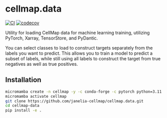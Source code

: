# cellmap.data

<!-- [![License](https://img.shields.io/pypi/l/cellmap.data.svg?color=green)](https://github.com/janelia-cellmap/cellmap.data/blob/main/LICENSE)
[![PyPI](https://img.shields.io/pypi/v/cellmap.data.svg?color=green)](https://pypi.org/project/cellmap.data)
[![Python Version](https://img.shields.io/pypi/pyversions/cellmap.data.svg?color=green)](https://python.org) -->
[![CI](https://github.com/janelia-cellmap/cellmap.data/actions/workflows/ci.yml/badge.svg)](https://github.com/janelia-cellmap/cellmap.data/actions/workflows/ci.yml)
[![codecov](https://codecov.io/gh/janelia-cellmap/cellmap.data/branch/main/graph/badge.svg)](https://codecov.io/gh/janelia-cellmap/cellmap.data)

Utility for loading CellMap data for machine learning training, utilizing PyTorch, Xarray, TensorStore, and PyDantic.

You can select classes to load to construct targets separately from the labels you want to predict. This allows you to train a model to predict a subset of labels, while still using all labels to construct the target from true negatives as well as true positives.

## Installation

```bash
micromamba create -n cellmap -y -c conda-forge -c pytorch python=3.11
micromamba activate cellmap
git clone https://github.com/janelia-cellmap/cellmap.data.git
cd cellmap-data
pip install -e .
```